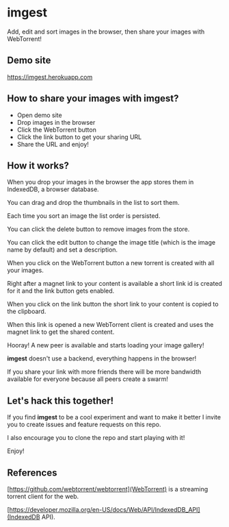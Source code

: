 # imgest

Add, edit and sort images in the browser, then share your images with WebTorrent!

## Demo site

https://imgest.herokuapp.com

## How to share your images with imgest?

- Open demo site
- Drop images in the browser
- Click the WebTorrent button
- Click the link button to get your sharing URL
- Share the URL and enjoy!

## How it works?

When you drop your images in the browser the app stores them in
IndexedDB, a browser database.

You can drag and drop the thumbnails in the list to sort them.

Each time you sort an image the list order is persisted.

You can click the delete button to remove images from the store.

You can click the edit button to change the image title (which is
the image name by default) and set a description.

When you click on the WebTorrent button a new torrent is created
with all your images.

Right after a magnet link to your content is available a short link id
is created for it and the link button gets enabled.

When you click on the link button the short link to your content is
copied to the clipboard.

When this link is opened a new WebTorrent client is created and
uses the magnet link to get the shared content.

Hooray! A new peer is available and starts loading
your image gallery!

**imgest** doesn't use a backend, everything happens in the browser!

If you share your link with more friends there will be more bandwidth
available for everyone because all peers create a swarm!

## Let's hack this together!

If you find **imgest** to be a cool experiment and want to make it better
I invite you to create issues and feature requests on this repo.

I also encourage you to clone the repo and start playing with it!


Enjoy!

## References

[https://github.com/webtorrent/webtorrent](WebTorrent) is a streaming torrent client for the web.

[https://developer.mozilla.org/en-US/docs/Web/API/IndexedDB_API](IndexedDB API).
